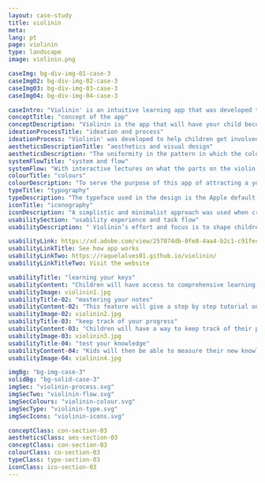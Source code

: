 ```yaml
---
layout: case-study
title: violinin
meta:
lang: pt
page: violinin
type: landscape
image: violinin.png

caseImg: bg-div-img-01-case-3
caseImg02: bg-div-img-02-case-3
caseImg03: bg-div-img-03-case-3
caseImg04: bg-div-img-04-case-3

caseIntro: "Violinin' is an intuitive learning app that was developed to help your children engage with music and learn from beginners to advanced how to play the violin"
conceptTitle: "concept of the app"
conceptDescription: "Violinin is the app that will have your child become true master with the violin. With interactive lectures on what the parts on the violin are, to the notes that are played on the violin. This app allows your child to learn in the comfort of your home how to play songs from beginners to advanced without any professional supervision. With fun quizzes to test your child's knowledge on the content manner"
ideationProcessTitle: "ideation and process"
ideationProcess: "Violinin' was developed to help children get involved with music. In this modern age, children are getting access to digital screens sooner and Violinin' offers the learning tools for them thorough lessons about the crucial parts of the instrument and also, the notes and sounds made by the chords of the violin"
aestheticsDescriptionTitle: "aesthetics and visual design"
aestheticsDescription: "The uniformity in the pattern in which the colours were placed and carried throughout the app is clear and cut. The goal of such pattern is for the children to visually remember, through the use of colour, the activities found on the app"
systemFlowTitle: "system and flow"
systemFlow: "With interactive lectures on what the parts on the violin are, to the notes that are played on the violin. This app allows your child to learn in the comfort of your own home how to play songs from beginners to advanced without any professional supervision. With fun quizzes to test your child's knowledge on the content manner"
colourTitle: "colours"
colourDescription: "To serve the purpose of this app of attracting a younger audience, targeting kids specifically; bright, vivid colours were chosen to call attract the age group. Creating a colour harmony that transmit playfulness, excite and engage children into the learning process"
typeTitle: "typography"
typeDescription: "The typeface used in the design is the Apple default font San Francisco. For headings the font weight used is SF Pro Bold, and for the body copy and other text use SF Pro Display Regular"
iconTitle: "iconography"
iconDescription: "A simplistic and minimalist approach was used when creating the app's iconography for the purpose of being easy to recognized by someone who's never had any previous experience with the app to honour the target audience's age range"
usabilitySection: "usability experience and task flow"
usabilityDescription: " Violinin’s effort and focus is to shape children into becoming the next generation Bach. This app features hands on activities,  a music playlist  with beginners to advanced music tracker for kids  to play along or the most fun part of the app: the quizzes game"

usabilityLink: https://xd.adobe.com/view/257074db-0fe8-4aa4-b2c1-c91fec093985/
usabilityLinkTitle: See how app works
usabilityLinkTwo: https://raquelalves01.github.io/violinin/
usabilityLinkTitleTwo: Visit the website

usabilityTitle: "learning your keys"
usabilityContent: "Children will have access to comprehensive learning material and content with the help of Monsieur McCat to support their journey"
usabilityImage: violinin1.jpg
usabilityTitle-02: "mastering your notes"
usabilityContent-02: "This feature will give a step by step tutorial on what note on the tracker sheet, and show them where they can find the the key on the violin. As they get confortable with the instrument, children will be able to play their own violin along with the song"
usabilityImage-02: violinin2.jpg
usabilityTitle-03: "keep track of your progress"
usabilityContent-03: "Children will have a way to keep track of their progress as they interact with the app. They will be able to track and compare their lowest to highest scores as a way to motivate them to keep getting better"
usabilityImage-03: violinin3.jpg
usabilityTitle-04: "test your knowledge"
usabilityContent-04: "Kids will then be able to measure their new knowledge what they have learned with the app's materials with the embed game testing quizzes"
usabilityImage-04: violinin4.jpg

imgBg: "bg-img-case-3"
solidBg: "bg-solid-case-3"
imgSec: "violinin-process.svg"
imgSecTwo: "violinin-flow.svg"
imgSecColours: "violinin-colour.svg"
imgSecType: "violinin-type.svg"
imgSecIcons: "violinin-icons.svg"

conceptClass: con-section-03
aestheticsClass: aes-section-03
conceptClass: con-section-03
colourClass: co-section-03
typeClass: type-section-03
iconClass: ico-section-03
---
```

